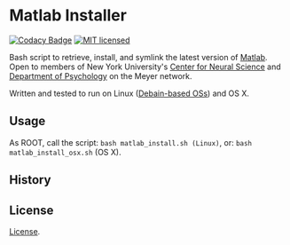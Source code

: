 # Matlab Installer

[![Codacy Badge](https://api.codacy.com/project/badge/Grade/c7574e6abc1840ab95a0f622170a9af1)](https://www.codacy.com/app/marshki/matlab_installer?utm_source=github.com&amp;utm_medium=referral&amp;utm_content=marshki/matlab_installer&amp;utm_campaign=Badge_Grade)
[![MIT licensed](https://img.shields.io/badge/license-MIT-blue.svg)](https://raw.githubusercontent.com/hyperium/hyper/master/LICENSE)

Bash script to retrieve, install, and symlink the latest version of [Matlab](https://www.mathworks.com/products/matlab.html). 
Open to members of New York University's [Center for Neural Science](http://www.cns.nyu.edu/) and [Department of Psychology](http://www.psych.nyu.edu/psychology.html) on the Meyer network.   

Written and tested to run on Linux ([Debain-based OSs](https://www.debian.org/derivatives/#list)) and OS X.  

## Usage 

As ROOT, call the script: 
`bash matlab_install.sh (Linux)`, or: 
`bash matlab_install_osx.sh` (OS X).  

## History 

## License 
[License](https://github.com/marshki/matlab_installer/blob/master/LICENSE). 
